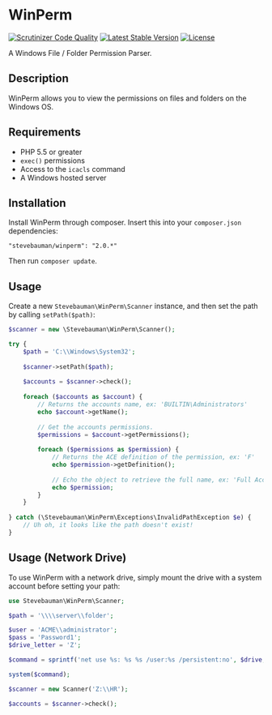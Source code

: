 # WinPerm

[![Scrutinizer Code Quality](https://img.shields.io/scrutinizer/g/stevebauman/winperm/master.svg?style=flat-square)](https://scrutinizer-ci.com/g/stevebauman/winperm/?branch=master)
[![Latest Stable Version](https://img.shields.io/packagist/v/stevebauman/winperm.svg?style=flat-square)](https://packagist.org/packages/stevebauman/winperm)
[![License](https://img.shields.io/packagist/l/stevebauman/winperm.svg?style=flat-square)](https://packagist.org/packages/stevebauman/winperm)

A Windows File / Folder Permission Parser.

## Description

WinPerm allows you to view the permissions on files and folders on the Windows OS.

## Requirements

- PHP 5.5 or greater
- `exec()` permissions
- Access to the `icacls` command
- A Windows hosted server

## Installation

Install WinPerm through composer. Insert this into your `composer.json` dependencies:

    "stevebauman/winperm": "2.0.*"

Then run `composer update`.

## Usage

Create a new `Stevebauman\WinPerm\Scanner` instance, and then set the path by calling `setPath($path)`:

```php
$scanner = new \Stevebauman\WinPerm\Scanner();

try {
    $path = 'C:\\Windows\System32';
    
    $scanner->setPath($path);
    
    $accounts = $scanner->check();
    
    foreach ($accounts as $account) {
        // Returns the accounts name, ex: 'BUILTIN\Administrators'
        echo $account->getName();
        
        // Get the accounts permissions.
        $permissions = $account->getPermissions();
        
        foreach ($permissions as $permission) {
            // Returns the ACE definition of the permission, ex: 'F'
            echo $permission->getDefinition();
            
            // Echo the object to retrieve the full name, ex: 'Full Access'
            echo $permission;
        }
    }
    
} catch (\Stevebauman\WinPerm\Exceptions\InvalidPathException $e) {
    // Uh oh, it looks like the path doesn't exist!
}
```

## Usage (Network Drive)

To use WinPerm with a network drive, simply mount the drive with a system account before setting your path:

```php
use Stevebauman\WinPerm\Scanner;

$path = '\\\\server\\folder';

$user = 'ACME\\administrator';
$pass = 'Password1';
$drive_letter = 'Z';

$command = sprintf('net use %s: %s %s /user:%s /persistent:no', $drive, $path, $password, $username);

system($command);

$scanner = new Scanner('Z:\\HR');

$accounts = $scanner->check();
```
